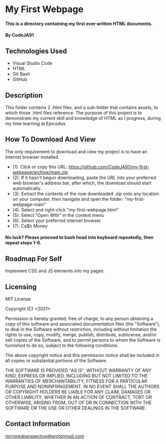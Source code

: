 # My First Webpage

#### This is a directory containing my first ever written HTML documents. 

#### By CodeJA91

## Technologies Used

* Visual Studio Code 
* HTML
* Git Bash
* GitHub

## Description

This folder contains 2 .html files, and a sub-folder that contains assets, to which those .html files reference. The purpose of this project is to demonstrate my current skill and knowledge of HTML as I progress, during my time learning at Epicodus.

## How To Download And View

The only requirement to download and view my project is to have an internet browser installed.
* (1). Click or copy this URL: https://github.com/CodeJA91/my-first-webpage/archive/main.zip
* (2). If it hasn't begun downloading, paste the URL into your preferred web browser's address bar, after which,
the download should start automatically.
* (3). Extract the contents of the now downloaded .zip onto any location on your computer, then navigate and open the folder: "my-first-webpage-main"
* (4). Select and right-click "my-first-webpage.html"
* (5). Select "Open With" in the context menu
* (6). Select your preferred internet browser
* (7). Ca$h Money

#### No luck? Please proceed to bash head into keyboard repeatedly, then repeat steps 1-6.

## Roadmap For Self

Implement CSS and JS elements into my pages.

## Licensing

MIT License

Copyright (C) <2021> <Cody J. Allen>

Permission is hereby granted, free of charge, to any person obtaining a copy of this software and associated documentation files (the "Software"), to deal in the Software without restriction, including without limitation the rights to use, copy, modify, merge, publish, distribute, sublicense, and/or sell copies of the Software, and to permit persons to whom the Software is furnished to do so, subject to the following conditions:

The above copyright notice and this permission notice shall be included in all copies or substantial portions of the Software.

THE SOFTWARE IS PROVIDED "AS IS", WITHOUT WARRANTY OF ANY KIND, EXPRESS OR IMPLIED, INCLUDING BUT NOT LIMITED TO THE WARRANTIES OF MERCHANTABILITY, FITNESS FOR A PARTICULAR PURPOSE AND NONINFRINGEMENT. IN NO EVENT SHALL THE AUTHORS OR COPYRIGHT HOLDERS BE LIABLE FOR ANY CLAIM, DAMAGES OR OTHER LIABILITY, WHETHER IN AN ACTION OF CONTRACT, TORT OR OTHERWISE, ARISING FROM, OUT OF OR IN CONNECTION WITH THE SOFTWARE OR THE USE OR OTHER DEALINGS IN THE SOFTWARE.

## Contact Information

mirroredperspective@protonmail.com